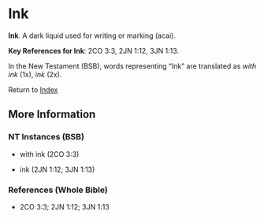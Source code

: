 # Ink
**Ink**. 
A dark liquid used for writing or marking (acai). 


**Key References for Ink**: 
2CO 3:3, 2JN 1:12, 3JN 1:13. 




In the New Testament (BSB), words representing “Ink” are translated as 
*with ink* (1x), *ink* (2x). 


Return to [Index](00-Index.md)

## More Information

### NT Instances (BSB)

* with ink (2CO 3:3)

* ink (2JN 1:12; 3JN 1:13)



### References (Whole Bible)

* 2CO 3:3; 2JN 1:12; 3JN 1:13




